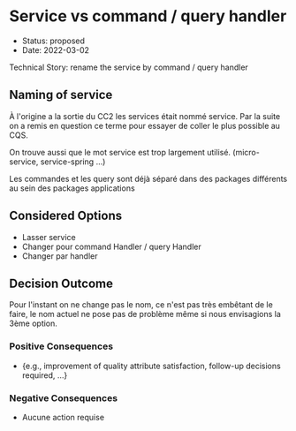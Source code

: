 # Service vs command / query handler

- Status: proposed
- Date: 2022-03-02

Technical Story: rename the service by command / query handler

## Naming of service

À l'origine a la sortie du CC2 les services était nommé service. Par la suite on a remis en question ce terme pour essayer de coller le plus possible au CQS.

On trouve aussi que le mot service est trop largement utilisé. (micro-service, service-spring ...)

Les commandes et les query sont déjà séparé dans des packages différents au sein des packages applications

## Considered Options

- Lasser service
- Changer pour command Handler / query Handler
- Changer par handler

## Decision Outcome

Pour l'instant on ne change pas le nom, ce n'est pas très embêtant de le faire, le nom actuel ne pose pas de problème même si nous envisagions la 3ème option.

### Positive Consequences

- {e.g., improvement of quality attribute satisfaction, follow-up decisions required, …}

### Negative Consequences

- Aucune action requise
